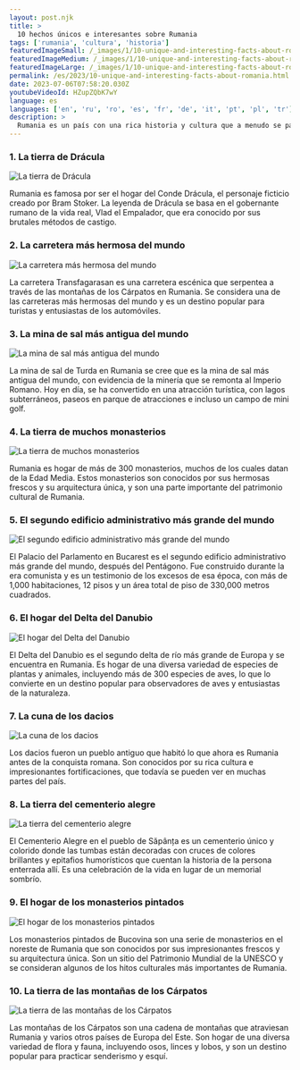 ```yaml
---
layout: post.njk
title: >
  10 hechos únicos e interesantes sobre Rumania
tags: ['rumania', 'cultura', 'historia']
featuredImageSmall: /_images/1/10-unique-and-interesting-facts-about-romania-cover-es-small.webp
featuredImageMedium: /_images/1/10-unique-and-interesting-facts-about-romania-cover-es-medium.webp
featuredImageLarge: /_images/1/10-unique-and-interesting-facts-about-romania-cover-es-large.webp
permalink: /es/2023/10-unique-and-interesting-facts-about-romania.html
date: 2023-07-06T07:58:20.030Z
youtubeVideoId: HZupZQbK7wY
language: es
languages: ['en', 'ru', 'ro', 'es', 'fr', 'de', 'it', 'pt', 'pl', 'tr']
description: >
  Rumania es un país con una rica historia y cultura que a menudo se pasa por alto. Aquí hay 10 cosas únicas e interesantes sobre Rumania que es posible que no conocieras antes.
---
```


### 1. La tierra de Drácula

![La tierra de Drácula](/_images/c/cf837e719258bf3829beea2d079fbaee-medium.webp)

Rumania es famosa por ser el hogar del Conde Drácula, el personaje ficticio creado por Bram Stoker. La leyenda de Drácula se basa en el gobernante rumano de la vida real, Vlad el Empalador, que era conocido por sus brutales métodos de castigo.

### 2. La carretera más hermosa del mundo

![La carretera más hermosa del mundo](/_images/4/4302763d1d5c718ab4d0aa643f5c98cb-medium.webp)

La carretera Transfagarasan es una carretera escénica que serpentea a través de las montañas de los Cárpatos en Rumania. Se considera una de las carreteras más hermosas del mundo y es un destino popular para turistas y entusiastas de los automóviles.

### 3. La mina de sal más antigua del mundo

![La mina de sal más antigua del mundo](/_images/9/939a1c97b5a4a66986355ec2b8d585e1-medium.webp)

La mina de sal de Turda en Rumania se cree que es la mina de sal más antigua del mundo, con evidencia de la minería que se remonta al Imperio Romano. Hoy en día, se ha convertido en una atracción turística, con lagos subterráneos, paseos en parque de atracciones e incluso un campo de mini golf.

### 4. La tierra de muchos monasterios

![La tierra de muchos monasterios](/_images/1/1982db8d470dba318be3fd830cea8cdf-medium.webp)

Rumania es hogar de más de 300 monasterios, muchos de los cuales datan de la Edad Media. Estos monasterios son conocidos por sus hermosas frescos y su arquitectura única, y son una parte importante del patrimonio cultural de Rumania.

### 5. El segundo edificio administrativo más grande del mundo

![El segundo edificio administrativo más grande del mundo](/_images/9/963de55049bd42f1d26b46831decea0e-medium.webp)

El Palacio del Parlamento en Bucarest es el segundo edificio administrativo más grande del mundo, después del Pentágono. Fue construido durante la era comunista y es un testimonio de los excesos de esa época, con más de 1,000 habitaciones, 12 pisos y un área total de piso de 330,000 metros cuadrados.

### 6. El hogar del Delta del Danubio

![El hogar del Delta del Danubio](/_images/6/662f9c2caf5bb550f4b359e5d5014e60-medium.webp)

El Delta del Danubio es el segundo delta de río más grande de Europa y se encuentra en Rumania. Es hogar de una diversa variedad de especies de plantas y animales, incluyendo más de 300 especies de aves, lo que lo convierte en un destino popular para observadores de aves y entusiastas de la naturaleza.

### 7. La cuna de los dacios

![La cuna de los dacios](/_images/b/b3127dd44dea4a6d2da70327703582c8-medium.webp)

Los dacios fueron un pueblo antiguo que habitó lo que ahora es Rumania antes de la conquista romana. Son conocidos por su rica cultura e impresionantes fortificaciones, que todavía se pueden ver en muchas partes del país.

### 8. La tierra del cementerio alegre

![La tierra del cementerio alegre](/_images/1/155b66d6b7a0caf79db854db61c14081-medium.webp)

El Cementerio Alegre en el pueblo de Săpânța es un cementerio único y colorido donde las tumbas están decoradas con cruces de colores brillantes y epitafios humorísticos que cuentan la historia de la persona enterrada allí. Es una celebración de la vida en lugar de un memorial sombrío.

### 9. El hogar de los monasterios pintados

![El hogar de los monasterios pintados](/_images/8/89ffdd6eaed202222e623bb709e9ca36-medium.webp)

Los monasterios pintados de Bucovina son una serie de monasterios en el noreste de Rumania que son conocidos por sus impresionantes frescos y su arquitectura única. Son un sitio del Patrimonio Mundial de la UNESCO y se consideran algunos de los hitos culturales más importantes de Rumania.

### 10. La tierra de las montañas de los Cárpatos

![La tierra de las montañas de los Cárpatos](/_images/b/bc74534869f460d80c81e1bf7c19ac5a-medium.webp)

Las montañas de los Cárpatos son una cadena de montañas que atraviesan Rumania y varios otros países de Europa del Este. Son hogar de una diversa variedad de flora y fauna, incluyendo osos, linces y lobos, y son un destino popular para practicar senderismo y esquí.

